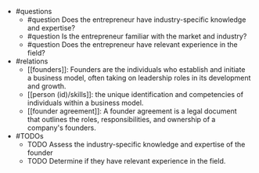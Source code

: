 - #questions
	- #question Does the entrepreneur have industry-specific knowledge and expertise?
	- #question Is the entrepreneur familiar with the market and industry?
	- #question Does the entrepreneur have relevant experience in the field?
- #relations
	- [[founders]]: Founders are the individuals who establish and initiate a business model, often taking on leadership roles in its development and growth.
	- [[person (id)/skills]]: the unique identification and competencies of individuals within a business model.
	- [[founder agreement]]: A founder agreement is a legal document that outlines the roles, responsibilities, and ownership of a company's founders.
- #TODOs
	- TODO Assess the industry-specific knowledge and expertise of the founder
	- TODO  Determine if they have relevant experience in the field.